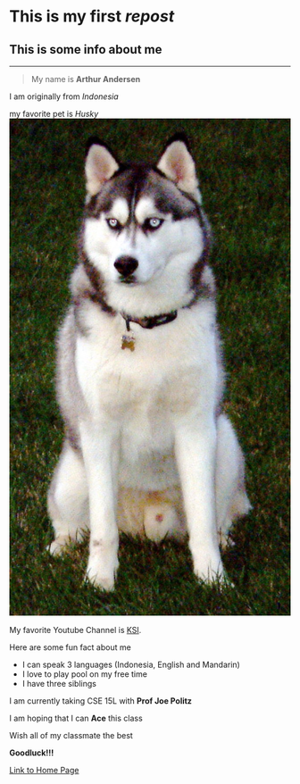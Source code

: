 # This is my first *repost* 
## This is some info about me 
---

>My name is **Arthur Andersen** 

I am originally from *Indonesia*  

my favorite pet is *Husky* ![Image](husky.jpeg)

My favorite Youtube Channel is [KSI](https://www.youtube.com/channel/UCVtFOytbRpEvzLjvqGG5gxQ).

Here are some fun fact about me
* I can speak 3 languages (Indonesia, English and Mandarin)
* I love to play pool on my free time
* I have three siblings

I am currently taking CSE 15L with **Prof Joe Politz** 

I am hoping that I can **Ace** this class

Wish all of my classmate the best

**Goodluck!!!**

[Link to Home Page](index.html)
